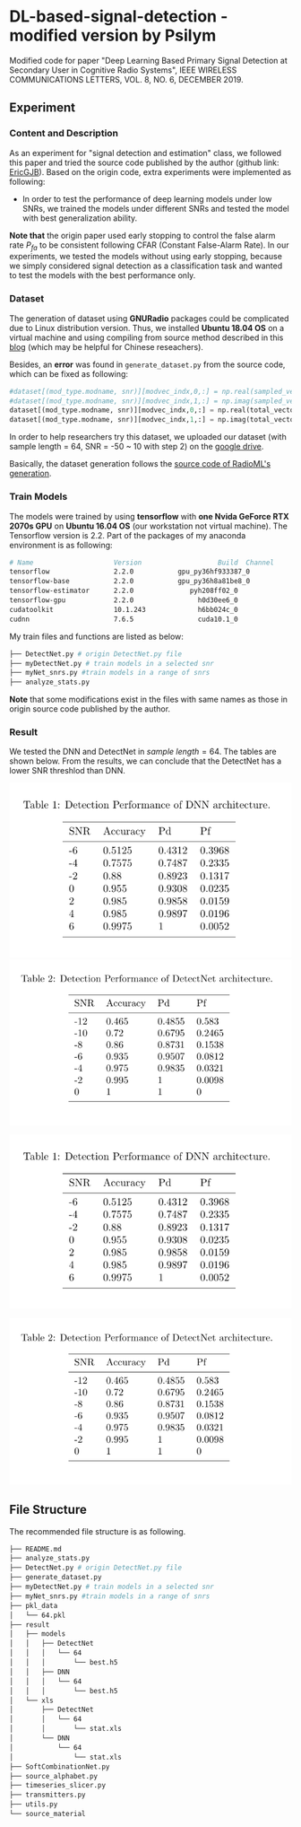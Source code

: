 # DL-based-signal-detection - modified version by Psilym
Modified code for paper "Deep Learning Based Primary Signal Detection at Secondary User in Cognitive Radio Systems", IEEE WIRELESS COMMUNICATIONS LETTERS, VOL. 8, NO. 6, DECEMBER 2019.

## Experiment 

### Content and Description

As an experiment for "signal detection and estimation" class, we followed this paper and tried the source code published by the author (github link: [EricGJB](https://github.com/EricGJB/DL-based-signal-detection)). Based on the origin code, extra experiments were implemented as following:

-  In order to test the performance of deep learning models under low SNRs, we trained the models under different SNRs and tested the model with best generalization ability. 

**Note that** the origin paper used early stopping to control the false alarm rate $P_{fa}$ to be consistent following CFAR (Constant False-Alarm Rate). In our experiments, we tested the models without using early stopping, because we simply considered signal detection as a classification task and wanted to test the models with the best performance only.

### Dataset

The generation of dataset using **GNURadio** packages could be complicated due to Linux distribution version. Thus, we installed **Ubuntu 18.04 OS** on a virtual machine and using compiling from source method described in this [blog](https://blog.csdn.net/qq_45103492/article/details/108449519) (which may be helpful for Chinese reseachers).

Besides, an **error** was found in `generate_dataset.py` from the source code, which can be fixed as following: 

```python
#dataset[(mod_type.modname, snr)][modvec_indx,0,:] = np.real(sampled_vector) #line 55
#dataset[(mod_type.modname, snr)][modvec_indx,1,:] = np.imag(sampled_vector) 
dataset[(mod_type.modname, snr)][modvec_indx,0,:] = np.real(total_vector)
dataset[(mod_type.modname, snr)][modvec_indx,1,:] = np.imag(total_vector)
```

In order to help researchers try this dataset, we uploaded our dataset (with sample length = 64, SNR = -50 ~ 10 with step 2) on the [google drive](https://drive.google.com/file/d/1TnEeQ4XC_4vabu_9M1QmbTQoNIckk5SJ/view?usp=sharing).

Basically, the dataset generation follows the [source code of RadioML's generation](https://github.com/radioML/dataset).

### Train Models

The models were trained by using **tensorflow** with **one Nvida GeForce RTX 2070s GPU** on **Ubuntu 16.04 OS** (our workstation not virtual machine). The Tensorflow version is 2.2. Part of the packages of my anaconda environment is as following:

```bash
# Name                    Version                   Build  Channel
tensorflow                2.2.0           gpu_py36hf933387_0  
tensorflow-base           2.2.0           gpu_py36h8a81be8_0  
tensorflow-estimator      2.2.0              pyh208ff02_0  
tensorflow-gpu            2.2.0                h0d30ee6_0  
cudatoolkit               10.1.243             h6bb024c_0  
cudnn                     7.6.5                cuda10.1_0
```

My train files and functions are listed as below:

```bash
├── DetectNet.py # origin DetectNet.py file
├── myDetectNet.py # train models in a selected snr
├── myNet_snrs.py #train models in a range of snrs
├── analyze_stats.py 
```

**Note** that some modifications exist in the files with same names as those in origin source code published by the author. 

### Result

We tested the DNN and DetectNet in $sample\ length = 64$. The tables are shown below. From the results, we can conclude that the DetectNet has a lower SNR threshlod than DNN.

<img src="source_material/table1.png" alt="Table 1" style="zoom:80%;" />

<img src="source_material/table2.png" alt="Table 2" style="zoom: 75%;" />

![table1](https://github.com/Psilym/DL-based-signal-detection-Psilym/blob/master/source_material/table1.png)

![table2](https://github.com/Psilym/DL-based-signal-detection-Psilym/blob/master/source_material/table2.png)


## File Structure

The recommended file structure is as following. 

```bash
├── README.md
├── analyze_stats.py
├── DetectNet.py # origin DetectNet.py file
├── generate_dataset.py
├── myDetectNet.py # train models in a selected snr
├── myNet_snrs.py #train models in a range of snrs
├── pkl_data
│   └── 64.pkl
├── result
│   ├── models
│   │   ├── DetectNet
│   │   │   └── 64
│   │   │       └── best.h5
│   │   ├── DNN
│   │   │   └── 64
│   │   │       └── best.h5
│   └── xls
│       ├── DetectNet
│       │   └── 64
│       │       └── stat.xls
│       └── DNN
│           └── 64
│               └── stat.xls
├── SoftCombinationNet.py
├── source_alphabet.py
├── timeseries_slicer.py
├── transmitters.py
├── utils.py
└── source_material
```

